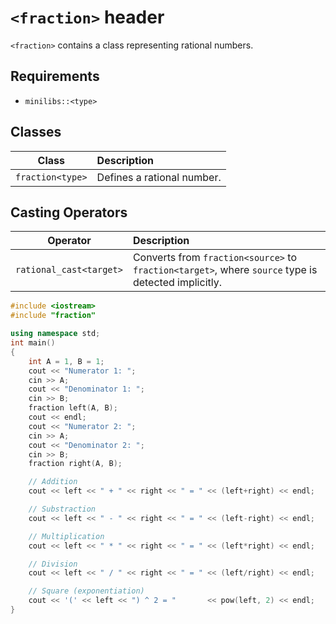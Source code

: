 # `<fraction>` header

`<fraction>` contains a class representing rational numbers.

## Requirements

* `minilibs::<type>`

## Classes
| Class | Description |
| :---: | :-- |
| `fraction<type>` | Defines a rational number. |

## Casting Operators
| Operator | Description |
| :---: | :-- |
| `rational_cast<target>` | Converts from `fraction<source>` to `fraction<target>`, where `source` type is detected implicitly. |

```cpp
#include <iostream>
#include "fraction"

using namespace std;
int main()
{
    int A = 1, B = 1;
    cout << "Numerator 1: ";
    cin >> A;
    cout << "Denominator 1: ";
    cin >> B;
    fraction left(A, B);
    cout << endl;
    cout << "Numerator 2: ";
    cin >> A;
    cout << "Denominator 2: ";
    cin >> B;
    fraction right(A, B);

    // Addition
    cout << left << " + " << right << " = " << (left+right) << endl;

    // Substraction
    cout << left << " - " << right << " = " << (left-right) << endl;

    // Multiplication
    cout << left << " * " << right << " = " << (left*right) << endl;

    // Division
    cout << left << " / " << right << " = " << (left/right) << endl;

    // Square (exponentiation)
    cout << '(' << left << ") ^ 2 = "       << pow(left, 2) << endl;
}
```
